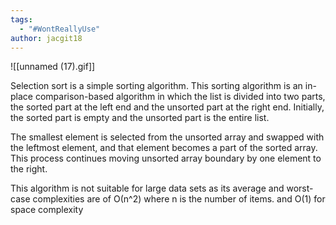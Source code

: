 ```yaml
---
tags:
  - "#WontReallyUse"
author: jacgit18
---
```


![[unnamed (17).gif]]

Selection sort is a simple sorting algorithm. This sorting algorithm is an in-place comparison-based algorithm in which the list is divided into two parts, the sorted part at the left end and the unsorted part at the right end. Initially, the sorted part is empty and the unsorted part is the entire list.  
  
The smallest element is selected from the unsorted array and swapped with the leftmost element, and that element becomes a part of the sorted array. This process continues moving unsorted array boundary by one element to the right.  
  
This algorithm is not suitable for large data sets as its average and worst-case complexities are of Ο(n^2) where n is the number of items. and O(1) for space complexity
